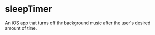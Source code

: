 # sleepTimer

An iOS app that turns off the background music after the user's desired amount of time.
